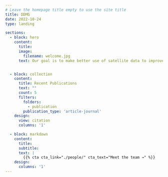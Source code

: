 ```yaml
---
# Leave the homepage title empty to use the site title
title: DDMG
date: 2022-10-24
type: landing

sections:
  - block: hero
    content:
      title:
      image:
        filename: welcome.jpg
      text: Our goal is to make better use of satellite data to improve the transparency, accountability, and equity in reporting and awareness of war's effects on people and places.


  - block: collection
    content:
      title: Recent Publications
      text: ""
      count: 5
      filters:
        folders:
          - publication
        publication_type: 'article-journal'
    design:
      view: citation
      columns: '1'

  - block: markdown
    content:
      title:
      subtitle:
      text: |
        {{% cta cta_link="./people/" cta_text="Meet the team →" %}}
    design:
      columns: '1'
---
```

